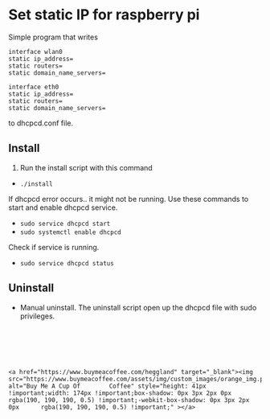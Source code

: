 # Set static IP for raspberry pi

Simple program that writes
```
interface wlan0
static ip_address= 
static routers= 
static domain_name_servers= 

interface eth0
static ip_address= 
static routers= 
static domain_name_servers= 
```
to dhcpcd.conf file.


## Install
1. Run the install script with this command 
- `./install`

If dhcpcd error occurs.. it might not be running. 
Use these commands to start and enable dhcpcd service.
- `sudo service dhcpcd start`
- `sudo systemctl enable dhcpcd`

Check if service is running.
- `sudo service dhcpcd status`



## Uninstall
- Manual uninstall.
The uninstall script open up the dhcpcd file with sudo privileges. 


<br/>
<br/>
<br/>
<br/>


	<a href="https://www.buymeacoffee.com/heggland" target="_blank"><img src="https://www.buymeacoffee.com/assets/img/custom_images/orange_img.png" alt="Buy Me A Cup Of 		Coffee" style="height: 41px !important;width: 174px !important;box-shadow: 0px 3px 2px 0px rgba(190, 190, 190, 0.5) !important;-webkit-box-shadow: 0px 3px 2px 0px 		rgba(190, 190, 190, 0.5) !important;" ></a>
